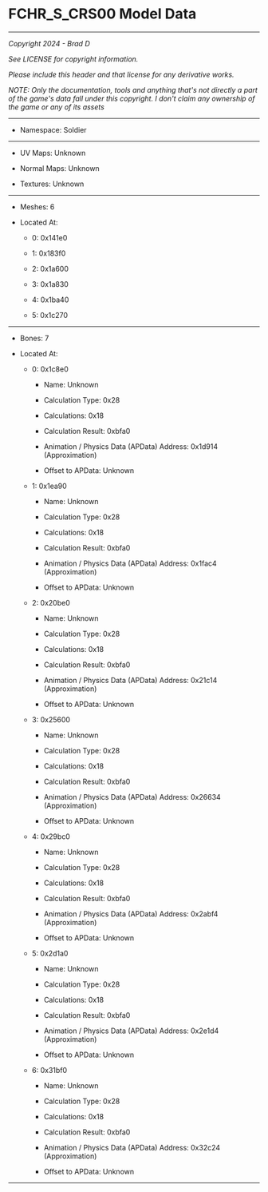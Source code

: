 # FCHR_S_CRS00 Model Data

---

*Copyright 2024 - Brad D*

*See LICENSE for copyright information.*

*Please include this header and that license for any derivative works.*

*NOTE: Only the documentation, tools and anything that's not directly a part of the game's data fall under this copyright. I don't claim any ownership of the game or any of its assets*

---

* Namespace: Soldier

---

* UV Maps: Unknown

* Normal Maps: Unknown

* Textures: Unknown

---

* Meshes: 6

* Located At:

  * 0: 0x141e0

  * 1: 0x183f0

  * 2: 0x1a600

  * 3: 0x1a830

  * 4: 0x1ba40

  * 5: 0x1c270

---

* Bones: 7

* Located At:

  * 0: 0x1c8e0

    * Name: Unknown

    * Calculation Type: 0x28

    * Calculations: 0x18

    * Calculation Result: 0xbfa0

    * Animation / Physics Data (APData) Address: 0x1d914 (Approximation)

    * Offset to APData: Unknown

  * 1: 0x1ea90

    * Name: Unknown

    * Calculation Type: 0x28

    * Calculations: 0x18

    * Calculation Result: 0xbfa0

    * Animation / Physics Data (APData) Address: 0x1fac4 (Approximation)

    * Offset to APData: Unknown

  * 2: 0x20be0

    * Name: Unknown

    * Calculation Type: 0x28

    * Calculations: 0x18

    * Calculation Result: 0xbfa0

    * Animation / Physics Data (APData) Address: 0x21c14 (Approximation)

    * Offset to APData: Unknown

  * 3: 0x25600

    * Name: Unknown

    * Calculation Type: 0x28

    * Calculations: 0x18

    * Calculation Result: 0xbfa0

    * Animation / Physics Data (APData) Address: 0x26634 (Approximation)

    * Offset to APData: Unknown

  * 4: 0x29bc0

    * Name: Unknown

    * Calculation Type: 0x28

    * Calculations: 0x18

    * Calculation Result: 0xbfa0

    * Animation / Physics Data (APData) Address: 0x2abf4 (Approximation)

    * Offset to APData: Unknown

  * 5: 0x2d1a0

    * Name: Unknown

    * Calculation Type: 0x28

    * Calculations: 0x18

    * Calculation Result: 0xbfa0

    * Animation / Physics Data (APData) Address: 0x2e1d4 (Approximation)

    * Offset to APData: Unknown

  * 6: 0x31bf0

    * Name: Unknown

    * Calculation Type: 0x28

    * Calculations: 0x18

    * Calculation Result: 0xbfa0

    * Animation / Physics Data (APData) Address: 0x32c24 (Approximation)

    * Offset to APData: Unknown

---

